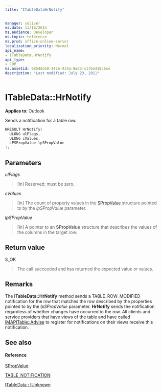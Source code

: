 ```yaml
---
title: "ITableDataHrNotify"
 
 
manager: soliver
ms.date: 11/16/2014
ms.audience: Developer
ms.topic: reference
ms.prod: office-online-server
localization_priority: Normal
api_name:
- ITableData.HrNotify
api_type:
- COM
ms.assetid: 98548b50-342e-434a-9ad3-c37ba418c5ce
description: "Last modified: July 23, 2011"
---
```


# ITableData::HrNotify

  
  
**Applies to**: Outlook 
  
Sends a notification for a table row.
  
```cpp
HRESULT HrNotify(
  ULONG ulFlags,
  ULONG cValues,
  LPSPropValue lpSPropValue
);
```

## Parameters

 _ulFlags_
  
> [in] Reserved; must be zero.
    
 _cValues_
  
> [in] The count of property values in the [SPropValue](spropvalue.md) structure pointed to by the  _lpSPropValue_ parameter. 
    
 _lpSPropValue_
  
> [in] A pointer to an **SPropValue** structure that describes the values of the columns in the target row. 
    
## Return value

S_OK 
  
> The call succeeded and has returned the expected value or values.
    
## Remarks

The **ITableData::HrNotify** method sends a TABLE_ROW_MODIFIED notification for the row that matches the row described by the properties pointed to by the  _lpSPropValue_ parameter. **HrNotify** sends the notification regardless of whether changes have occurred to the row. All clients and service providers that have views of the table and have called [IMAPITable::Advise](imapitable-advise.md) to register for notifications on their views receive this notification. 
  
## See also

#### Reference

[SPropValue](spropvalue.md)
  
[TABLE_NOTIFICATION](table_notification.md)
  
[ITableData : IUnknown](itabledataiunknown.md)

